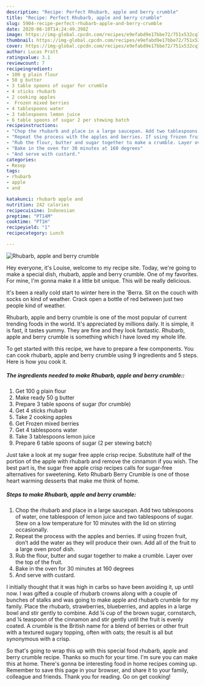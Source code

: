 ```yaml
---
description: "Recipe: Perfect Rhubarb, apple and berry crumble"
title: "Recipe: Perfect Rhubarb, apple and berry crumble"
slug: 5904-recipe-perfect-rhubarb-apple-and-berry-crumble
date: 2020-06-10T14:24:49.398Z
image: https://img-global.cpcdn.com/recipes/e9efabd9e17bbe72/751x532cq70/rhubarb-apple-and-berry-crumble-recipe-main-photo.jpg
thumbnail: https://img-global.cpcdn.com/recipes/e9efabd9e17bbe72/751x532cq70/rhubarb-apple-and-berry-crumble-recipe-main-photo.jpg
cover: https://img-global.cpcdn.com/recipes/e9efabd9e17bbe72/751x532cq70/rhubarb-apple-and-berry-crumble-recipe-main-photo.jpg
author: Lucas Pratt
ratingvalue: 3.1
reviewcount: 7
recipeingredient:
- 100 g plain flour
- 50 g butter
- 3 table spoons of sugar for crumble
- 4 sticks rhubarb
- 2 cooking apples
-  Frozen mixed berries
- 4 tablespoons water
- 3 tablespoons lemon juice
- 6 table spoons of sugar 2 per stewing batch
recipeinstructions:
- "Chop the rhubarb and place in a large saucepan. Add two tablespoons of water, one tablespoon of lemon juice and two tablespoons of sugar. Stew on a low temperature for 10 minutes with the lid on stirring occasionally."
- "Repeat the process with the apples and berries. If using frozen fruit, don’t add the water as they will produce their own. Add all of the fruit to a large oven proof dish."
- "Rub the flour, butter and sugar together to make a crumble. Layer over the top of the fruit."
- "Bake in the oven for 30 minutes at 160 degrees"
- "And serve with custard."
categories:
- Resep
tags:
- rhubarb
- apple
- and

katakunci: rhubarb apple and
nutrition: 242 calories
recipecuisine: Indonesian
preptime: "PT14M"
cooktime: "PT1H"
recipeyield: "1"
recipecategory: Lunch

---
```



![Rhubarb, apple and berry crumble](https://img-global.cpcdn.com/recipes/e9efabd9e17bbe72/751x532cq70/rhubarb-apple-and-berry-crumble-recipe-main-photo.jpg)

Hey everyone, it's Louise, welcome to my recipe site. Today, we're going to make a special dish, rhubarb, apple and berry crumble. One of my favorites. For mine, I'm gonna make it a little bit unique. This will be really delicious.

It&#39;s been a really cold start to winter here in the &#39;Berra. Sit on the couch with socks on kind of weather. Crack open a bottle of red between just two people kind of weather.

Rhubarb, apple and berry crumble is one of the most popular of current trending foods in the world. It's appreciated by millions daily. It is simple, it is fast, it tastes yummy. They are fine and they look fantastic. Rhubarb, apple and berry crumble is something which I have loved my whole life.


To get started with this recipe, we have to prepare a few components. You can cook rhubarb, apple and berry crumble using 9 ingredients and 5 steps. Here is how you cook it.

##### The ingredients needed to make Rhubarb, apple and berry crumble::

1. Get 100 g plain flour
1. Make ready 50 g butter
1. Prepare 3 table spoons of sugar (for crumble)
1. Get 4 sticks rhubarb
1. Take 2 cooking apples
1. Get  Frozen mixed berries
1. Get 4 tablespoons water
1. Take 3 tablespoons lemon juice
1. Prepare 6 table spoons of sugar (2 per stewing batch)


Just take a look at my sugar free apple crisp recipe. Substitute half of the portion of the apple with rhubarb and remove the cinnamon if you wish. The best part is, the sugar free apple crisp recipes calls for sugar-free alternatives for sweetening. Keto Rhubarb Berry Crumble is one of those heart warming desserts that make me think of home. 

##### Steps to make Rhubarb, apple and berry crumble:

1. Chop the rhubarb and place in a large saucepan. Add two tablespoons of water, one tablespoon of lemon juice and two tablespoons of sugar. Stew on a low temperature for 10 minutes with the lid on stirring occasionally.
1. Repeat the process with the apples and berries. If using frozen fruit, don’t add the water as they will produce their own. Add all of the fruit to a large oven proof dish.
1. Rub the flour, butter and sugar together to make a crumble. Layer over the top of the fruit.
1. Bake in the oven for 30 minutes at 160 degrees
1. And serve with custard.


I initially thought that it was high in carbs so have been avoiding it, up until now. I was gifted a couple of rhubarb crowns along with a couple of bunches of stalks and was going to make apple and rhubarb crumble for my family. Place the rhubarb, strawberries, blueberries, and apples in a large bowl and stir gently to combine. Add ¼ cup of the brown sugar, cornstarch, and ¼ teaspoon of the cinnamon and stir gently until the fruit is evenly coated. A crumble is the British name for a blend of berries or other fruit with a textured sugary topping, often with oats; the result is all but synonymous with a crisp. 

So that's going to wrap this up with this special food rhubarb, apple and berry crumble recipe. Thanks so much for your time. I'm sure you can make this at home. There's gonna be interesting food in home recipes coming up. Remember to save this page in your browser, and share it to your family, colleague and friends. Thank you for reading. Go on get cooking!
